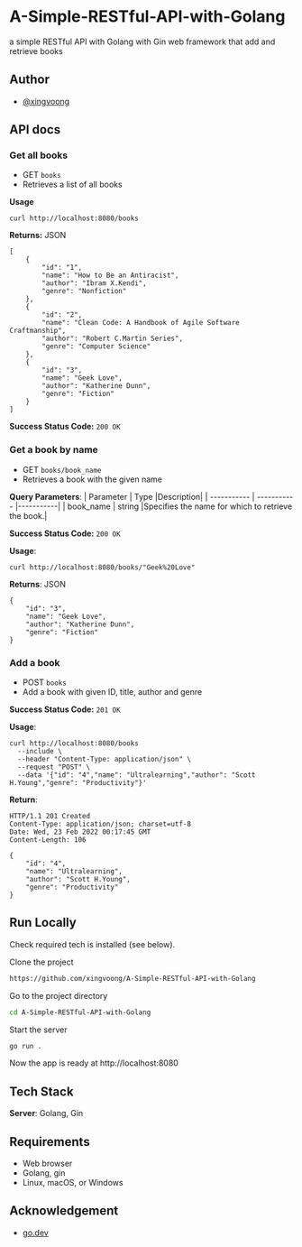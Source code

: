# A-Simple-RESTful-API-with-Golang
a simple RESTful API with Golang with Gin web framework that add and retrieve books


## Author
- [@xingvoong](https://github.com/xingvoong)

## API docs

### Get all books
* GET `books`
* Retrieves a list of all books

**Usage**
```
curl http://localhost:8080/books
```

**Returns:** JSON
```
[
    {
        "id": "1",
        "name": "How to Be an Antiracist",
        "author": "Ibram X.Kendi",
        "genre": "Nonfiction"
    },
    {
        "id": "2",
        "name": "Clean Code: A Handbook of Agile Software Craftmanship",
        "author": "Robert C.Martin Series",
        "genre": "Computer Science"
    },
    {
        "id": "3",
        "name": "Geek Love",
        "author": "Katherine Dunn",
        "genre": "Fiction"
    }
]

```

**Success Status Code:** `200 OK`

### Get a book by name
* GET `books/book_name`
* Retrieves a book with the given name

**Query Parameters**:
| Parameter   | Type        |Description|
| ----------- | ----------- |-----------|
| book_name   | string      |Specifies the name for which to retrieve the book.|

**Success Status Code:** `200 OK`

**Usage**:
```
curl http://localhost:8080/books/"Geek%20Love"

```
**Returns**: JSON
```
{
    "id": "3",
    "name": "Geek Love",
    "author": "Katherine Dunn",
    "genre": "Fiction"
}
```

### Add a book
* POST `books`
* Add a book with given ID, title, author and genre

**Success Status Code:** `201 OK`

**Usage**:
```
curl http://localhost:8080/books
  --include \
  --header "Content-Type: application/json" \
  --request "POST" \
  --data '{"id": "4","name": "Ultralearning","author": "Scott H.Young","genre": "Productivity"}'

```

**Return**:
```
HTTP/1.1 201 Created
Content-Type: application/json; charset=utf-8
Date: Wed, 23 Feb 2022 00:17:45 GMT
Content-Length: 106

{
    "id": "4",
    "name": "Ultralearning",
    "author": "Scott H.Young",
    "genre": "Productivity"
}
```
## Run Locally
Check required tech is installed (see below).

Clone the project
```bash
https://github.com/xingvoong/A-Simple-RESTful-API-with-Golang
```
Go to the project directory
```bash
cd A-Simple-RESTful-API-with-Golang
```

Start the server
```bash
go run .
```
Now the app is ready at http://localhost:8080

## Tech Stack
**Server**: Golang, Gin

## Requirements
- Web browser
- Golang, gin
- Linux, macOS, or Windows

## Acknowledgement
- [go.dev](https://go.dev/doc/tutorial/web-service-gin)
